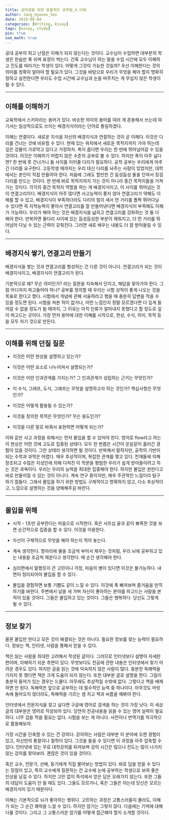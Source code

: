 ```yaml
---
title: 공대생을 위한 효율적인 공부법_4.이해
author: Jang_Hyeoon_Soo
date: 2019-08-04
categories: [Writing, Essay]
tags: [essay, study]
pin: true
use_math: true
---
```


 공대 공부의 최고 난점은 이해가 되지 않는다는 것이다. 교수님이 수업하면 대부분의 학생은 한숨만 푹 쉬며 표정이 썩는다. 간혹 교수님이 하는 말을 수업 시간에 모두 이해하고 진도를 따라가는 학생이 있다. 어떻게 그것이 가능한 것일까? 우선 이해한다는 것의 의미를 정확히 알아야 할 필요가 있다. 그것을 바탕으로 우리가 무엇을 해야 할지 명확히 정하고 실천한다면 우리도 수업 시간에 교수님과 눈을 마주치는 게 무섭지 않은 학생이 될 수 있다.

*****

## __이해를 이해하기__

교육학에서 스키마라는 용어가 있다. 비슷한 의미의 용어를 여러 개 혼용해서 쓰는데 여기서는 일상적으로도 쓰이는 배경지식이라는 단어로 통일하겠다.

이해는 연결이다. 새로운 지식을 자신의 배경지식과 연결하는 것이 곧 이해다. 이것은 다리를 건너는 것에 비유할 수 있다. 현재 있는 위치에서 새로운 목적지까지 가야 하는데 깊은 강물이 가로막고 있다고 가정하자. 폭이 좁다면 우리는 한 번에 뛰어넘어갈 수 있을 것이다. 이것은 이해하기 어렵지 않은 수준의 공부로 볼 수 있다. 하지만 폭이 아주 넓다면? 한 번에 못 건너가니 둘 사이를 이어줄 다리가 필요하다. 공학 공부는 우리에게 아주 긴 다리를 요구한다. 고등학생 때까지는 우리 대신 다리를 놔주는 사람이 있었지만, 대학에서는 본인이 직접 만들어야 한다. 처음에 그래도 할만한 건 듬성듬성 돌을 던져서 징검다리를 만드는 것이다. 한 번에 바로 목적지까지 가는 것이 아니라 중간 목적지들을 거쳐 가는 것이다. 각각의 중간 목적지 역할을 하는 게 배경지식이고, 이 사이를 뛰어넘는 것이 연결고리이다.
배경지식이 아주 많다면 사고능력이 좋지 않아 연결고리가 약해도 이해를 할 수 있고, 배경지식이 부족하더라도 다리의 힘이 세서 먼 거리를 폴짝 뛰어다닐 수 있다면 즉 지적능력이 좋아서 연결고리를 잘 만들어낸다면 배경지식이 부족해도 이해가 가능하다. 우리가 해야 하는 것은 배경지식을 넓히고 연결고리를 강화하는 것 둘 다 해야 한다. 반복하면 돌다리 사이에 있는 듬성듬성한 부분이 채워지고, 더 먼 거리를 뛰어넘어 다닐 수 있는 근력이 갖춰진다. 그러면 새로 배우는 내용도 더 잘 받아들일 수 있다.

*****

## __배경지식 쌓기, 연결고리 만들기__

배경지식을 쌓는 것과 연결고리를 형성하는 건 다른 것이 아니다. 연결고리가 되는 것이 배경지식이고, 배경지식이 연결고리가 된다.

기본적으로 왜? 무슨 의미인가? 라는 질문을 지속해서 던지고, 해답을 찾아가야 한다. 그럼 어디까지 파고들어야 하나? 공부를 정의할 때 우리는 시험 성적이 좋게 나오는 것을 목표로 한다고 했다. 시험에서 개념에 관해 서술하라고 했을 때 충분히 답변을 적을 수 있을 정도면 된다. 시험을 쳐본 적이 없거나, 어떤 느낌인지 정말 모르겠다면 더 깊게 들어갈 수 없을 정도가 될 때까지, 그 이유는 아직 인류가 알아내지 못했다고 할 정도로 깊이 파고드는 곳이다. 가장 먼저 용어에 대한 이해를 시작으로, 현상, 수식, 의미, 목적 등을 모두 자기 것으로 만든다.

*****

## __이해를 위해 던질 질문__

- 이것은 어떤 현상을 설명하고 있는가?

- 이것은 어떤 요소로 나누어져서 설명되는가?

- 이것은 어떤 인과관계를 가지는가? 그 인과관계가 성립하는 근거는 무엇인가?

- 이 수식, 그래프, 도식, 그래프는 무엇을 설명하고자 하는 것인가? 핵심사항은 무엇인가?

- 이것은 어떻게 활용될 수 있는가?

- 이것을 정의한 목적은 무엇인가? 무슨 용도인가?

- 이것을 다른 말로 바꿔서 표현하면 어떻게 되는가?

이와 같은 사고 과정을 위해서는 먼저 몰입을 할 수 있어야 한다. 영어로 flow라고 하는 이 현상은 어떤 것에 고도로 집중된 상태다. 모두 한 번쯤은 시간이 쏜살같이 흘러간 경험이 있을 것이다. 그런 상태라 생각하면 될 것이다. 반복해서 말하지만, 공학의 기반이 되는 수학과 과학은 어렵다. 매우 추상적이며, 복잡한 관계를 맺고 있다. 천재들에 의해 창조되고 수많은 지성인에 의해 다져진 이 학문을 평범한 우리가 쉽게 받아들이려고 하는 것은 과욕이다. 우리는 우리의 능력을 최대한 집중해야 한다. 하지만 몰입은 원한다고 바로 만들어질 수 있는 것이 아니다. 계속 연구 중이지만, 매우 주관적인 느낌이라 탐구하기 힘들다. 그래서 몰입을 하기 위한 방법도 구체적이고 명확하지 않고, 다소 추상적이고, 느낌으로 설명하는 것을 양해해주길 바란다.

*****

## __몰입을 위해__

- 시작 - 1초만 공부한다는 마음으로 시작한다. 혹은 샤프심 끝과 같이 뾰족한 것을 보면 순간적으로 집중을 할 수 있다. 이것을 이용한다.

- 자신이 구체적으로 무엇을 해야 하는지 적어 놓는다.

- 계속 생각한다. 항아리에 물을 조금씩 부어서 채우는 것처럼, 우리 뇌에 공부하고 있는 내용을 조금씩 채운다고 생각한다. 매 순간 생각해야 한다.

- 심리편에서 말했듯이 큰 고민이나 걱정, 마음의 병이 있다면 이것은 불가능하다. 내면이 정리되어야 몰입을 할 수 있다.

- 몰입을 경험하면 보통 기쁨도 같이 느낄 수 있다. 이것에 푹 빠져보며 즐거움을 만끽하기를 바란다. 주변에서 날을 새 가며 자신이 좋아하는 분야를 파고드는 사람을 본 적이 있을 것이다. 그들은 몰입하고 있는 것이다. 그들은 행복하다. 당신도 그렇게 될 수 있다.

*****

## __정보 찾기__

물론 몰입만 한다고 모든 것이 해결되는 것은 아니다. 필요한 정보를 찾는 능력이 필요하다. 정보는 책, 인터넷, 사람을 통해서 얻을 수 있다.

책은 읽는 사람을 최대한 고려해서 작성된 글이다. 그러므로 인터넷보다 설명이 자세한 편이며, 이해하기 쉬운 측면이 있다. 무엇보다도 전공에 관한 내용은 인터넷에서 찾기 어려운 경우도 있다. 하지만 글을 읽는 것에 익숙하지 않은 사람이 많다. 충분한 독해력을 가지지 못 했다면 책은 크게 도움이 되지 않는다. 또한 대부분 글로 설명을 한다. 그림이 충분히 들어가 있는 경우는 드물다. 아무래도 추상적일 수밖에 없다. 그렇다고 책을 배제하면 안 된다. 독해력은 앞으로 공부하는 데 필수적인 능력 중 하나이다. 아무것도 머릿속에 들어오지 않더라도, 독해력을 기르는 셈 치고 책과 씨름을 해봐야 한다.

인터넷에서 전문지식을 찾고 싶다면 구글에 영어로 검색을 하는 것이 가장 낫다. 이 세상 글의 대부분은 영어로 작성되어 있다. 당연히 전공내용을 읽을 수 있는 영어 실력이 필요하다. 너무 겁을 먹을 필요는 없다. 시험을 보는 게 아니다. 사전이나 번역기를 적극적으로 활용해보자.

가장 시간을 단축할 수 있는 건 강의다. 강의하는 사람은 대부분 이 분야에 오랜 경험이 있고, 자신만의 통찰이나 철학이 있다. 그것을 들을 수 있다면 이 과정을 아주 압축할 수 있다. 인터넷에 있는 무료 대학강의를 뒤져보며 강의 시간은 많으나 진도는 많이 나가지 않는 강의를 찾아보라. 괜찮은 것이 있을 것이다.

혹은 교수, 전문가, 선배, 동기에게 직접 물어보는 방법이 있다. 바로 답을 얻을 수 있다는 장점이 있고, 특히 교수에게 질문하는 건 교수에 눈에 공부하는 학생으로 보여 좋은 인상을 남길 수 있다. 하지만 고민 없이 즉석에서 얻은 답은 오래가지 않는다. 또한 그들의 대답이 도움이 안 될 때도 있다. 그들도 모르거나, 혹은 그들은 아는데 당신은 모르는 배경지식이 있기 때문이다.

이해는 기본적으로 뇌가 좋아하는 행위다. 고민하는 과정은 고통스러울지 몰라도, 이해가 되는 그 순간 쾌락을 느낄 수 있다. 하지만 암기는 그렇지 않다. 다음에는 기억에 대해 다룰 것이다. 그리고 그 고통스러운 암기를 어떻게 접근해야 할지 소개할 것이다.
